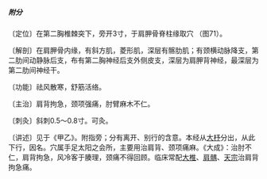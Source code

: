 ##### 附分

〔定位〕在第二胸椎棘突下，旁开3寸，于肩胛骨脊柱缘取穴 （图71）。

〔解剖〕在肩胛骨内缘，有斜方肌，菱形肌，深层有髂肋肌；有颈横动脉降支，第二肋间动静脉后支，布有第二胸神经后支外侧皮支，深层为肩胛背神经，最深层为第二肋间神经干。

〔功能〕祛风散寒，舒筋活络。

〔主治〕肩背拘急，颈项强痛，肘臂麻木不仁。

〔刺灸〕斜刺0.5〜0.8寸。可灸。

〔讲述〕见于《甲乙》。附指旁；分有离开、别行的含意。本经从[大杼](https://www.gmzyjc.com/read/zjs/zjs3.1.7-8-0.0.1.3.11.md)分出，从此下行，因名。穴属手足太阳之会所，主要用治肩背、颈项痛麻。《大成》：治肘不仁，肩背拘急，风冷客于腠理，颈痛不得回顾。临床常配[大椎](https://www.gmzyjc.com/read/zjs/zjs3.2.2-0.0.1.3.14.md)、[肩髃](https://www.gmzyjc.com/read/zjs/zjs3.1.1-3-0.1.2.3.15.md)、[天宗](https://www.gmzyjc.com/read/zjs/zjs3.1.4-6-0.0.3.3.11.md)治肩背拘急痛。
